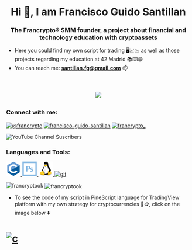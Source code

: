 <h1 align="center">Hi 👋, I am Francisco Guido Santillan</h1>
<h3 align="center">The Francrypto® SMM founder, a project about financial and technology education with cryptoassets</h3>

- Here you could find my own script for trading 🖥️📈📉 as well as those projects regarding my education at 42 Madrid 📚⌨️😁
- You can reach me: **santillan.fg@gmail.com** 📫

<h1 align="center">
 <img src="https://i.postimg.cc/sgmXz3pj/fondo-github.png" />
</h1>

<h3 align="left">Connect with me:</h3>
<p align="left">
<a href="https://www.youtube.com/c/@francrypto" target="blank"><img align="center" src="https://raw.githubusercontent.com/rahuldkjain/github-profile-readme-generator/master/src/images/icons/Social/youtube.svg" alt="@francrypto" height="30" width="40" /></a>
<a href="https://linkedin.com/in/francisco-guido-santillan" target="blank"><img align="center" src="https://raw.githubusercontent.com/rahuldkjain/github-profile-readme-generator/master/src/images/icons/Social/linked-in-alt.svg" alt="francisco-guido-santillan" height="30" width="40" /></a>
<a href="https://twitter.com/francrypto_" target="blank"><img align="center" src="https://raw.githubusercontent.com/rahuldkjain/github-profile-readme-generator/master/src/images/icons/Social/twitter.svg" alt="francrypto_" height="30" width="40" /></a>
</p>

![YouTube Channel Suscribers](https://img.shields.io/youtube/channel/subscribers/UCr_jA5xBsqdZt7mn9oYJqUA)

<h3 align="left">Languages and Tools:</h3>
<p align="left">
<a href="https://www.cprogramming.com/" target="_blank" rel="noreferrer"> <img src="https://raw.githubusercontent.com/devicons/devicon/master/icons/c/c-original.svg" alt="c" width="40" height="40"/> </a>
<a href="https://www.photoshop.com/en" target="_blank" rel="noreferrer"> <img src="https://raw.githubusercontent.com/devicons/devicon/master/icons/photoshop/photoshop-line.svg" alt="photoshop" width="40" height="40"/> </a>
<a href="https://www.linux.org/" target="_blank" rel="noreferrer"> <img src="https://raw.githubusercontent.com/devicons/devicon/master/icons/linux/linux-original.svg" alt="linux" width="40" height="40"/> </a>
<a href="https://git-scm.com/" target="_blank" rel="noreferrer"> <img src="https://www.vectorlogo.zone/logos/git-scm/git-scm-icon.svg" alt="git" width="40" height="40"/> </a>
</p>

<p><img align="left" src="https://github-readme-stats.vercel.app/api/top-langs?username=francryptook&show_icons=true&locale=en&layout=compact" alt="francryptook" /></p>

<p>&nbsp;<img align="center" src="https://github-readme-stats.vercel.app/api?username=francryptook&show_icons=true&locale=en" alt="francryptook" /></p>

- To see the code of my script in PineScript language for TradingView platform with my own strategy for cryptocurrencies 🔗🪙, click on the image below ⬇️

<h1 align="left">
<a href="https://www.tradingview.com/script/6t3JfRXa/" target="_blank" rel="noreferrer"> <img src="https://i.postimg.cc/J03BDn6s/Francrypto-strategy.png" alt="c" /> </a>
</h1>
